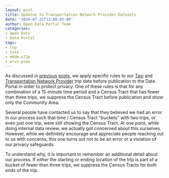 ```yaml
---
layout: post
title: Updates to Transportation Network Provider Datasets
date: '2019-07-25T12:00-05:00'
author: Open Data Portal Team
categories:
- Open Data
- Data Portal
tags:
- tnp
- taxi
- m6dm-c72p
- wrvz-psew
---
```

As discussed in [previous](https://digital.cityofchicago.org/index.php/chicago-taxi-data-released) [posts](http://dev.cityofchicago.org/open%20data/data%20portal/2019/04/12/tnp-taxi-privacy.html), we apply specific rules to our [Taxi](https://data.cityofchicago.org/d/wrvz-psew) and [Transportation Network Provider](https://data.cityofchicago.org/d/m6dm-c72p) trip data before publication to the Data Portal in order to protect privacy. One of these rules is that for any combination of a 15-minute time period and a Census Tract that has fewer than three trips, we suppress the Census Tract before publication and show only the Community Area.

Several people have contacted us to say that they believed we had an error in our process such that time / Census Tract "buckets" with two trips, or even just one trip, were still showing the Census Tract. At one point, while doing internal data review, we actually got concerned about this ourselves. However, while we definitely encourage and appreciate people reaching out to us with concerns, this one turns out not to be an error or a violation of our privacy safeguards.

To understand why, it is important to remember an additional detail about our process. If *either* the starting or ending location of the trip is part of a bucket of fewer than three trips, we suppress the Census Tracts for *both* ends of the trip.
